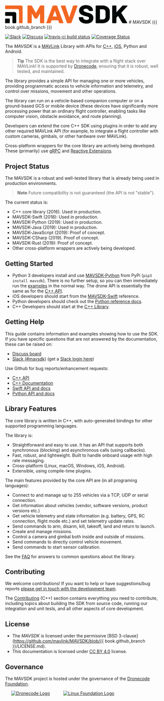 <img src="../assets/site/sdk_logo_full.png" title="MAVSDK Logo" width="400px"/>
# MAVSDK ({{ book.github_branch }})

[![Slack](https://px4-slack.herokuapp.com/badge.svg)](http://slack.px4.io)&nbsp;[![Discuss](https://img.shields.io/badge/discuss-MAVSDK-ff69b4.svg)](https://discuss.px4.io/c/sdk) [![travis-ci build status](https://travis-ci.org/mavlink/MAVSDK.svg?branch=develop)](https://travis-ci.org/mavlink/MAVSDK) [![Coverage Status](https://coveralls.io/repos/github/mavlink/MAVSDK/badge.svg?branch=develop)](https://coveralls.io/github/mavlink/MAVSDK?branch=develop)

The *MAVSDK* is a [MAVLink](https://mavlink.io/en/) Library with APIs for [C++](cpp/README.md), [iOS](http://dronecode-sdk-swift.s3.eu-central-1.amazonaws.com/docs/master/index.html), Python and Android.

> **Tip** The SDK is the best way to integrate with a flight stack over MAVLink!
  It is supported by [Dronecode](https://www.dronecode.org/), ensuring that it is robust, well tested, and maintained.

The library provides a simple API for managing one or more vehicles, providing programmatic access to vehicle information and telemetry, and control over missions, movement and other operations.

The library can run on a vehicle-based companion computer or on a ground-based GCS or mobile device (these devices have significantly more processing power that an ordinary flight controller, enabling tasks like computer vision, obstacle avoidance, and route planning).

Developers can extend the core C++ SDK using plugins in order to add any other required MAVLink API (for example, to integrate a flight controller with custom cameras, gimbals, or other hardware over MAVLink).

Cross-platform wrappers for the core library are actively being developed.
These (primarily) use [gRPC](https://grpc.io/) and [Reactive Extensions](http://reactivex.io/).

## Project Status

The MAVSDK is a robust and well-tested library that is already being used in production environments.

> **Note** Future compatibility is not guaranteed (the API is not "stable").

The current status is:
- C++ core library (2016). Used in production.
- MAVSDK-Swift (2018): Used in production.
- MAVSDK-Python (2019): Used in production.
- MAVSDK-Java (2019): Used in production.
- MAVSDK-JavaScript (2019): Proof of concept.
- MAVSDK-CSharp (2019). Proof of concept.
- MAVSDK-Rust (2019): Proof of concept.
- Other cross-platform wrappers are actively being developed.


## Getting Started

* Python 3 developers install and use [MAVSDK-Python](https://github.com/mavlink/MAVSDK-Python#mavsdk-python) from PyPi (`pip3 install mavsdk`).
  There is no further setup, so you can then immediately run the [examples](https://github.com/mavlink/MAVSDK-Python/tree/master/examples) in the normal way.
  The drone API is essentially the same as for the [C++ API](api_reference/README.md).
* iOS developers should start from the [MAVSDK-Swift](http://dronecode-sdk-swift.s3.eu-central-1.amazonaws.com/docs/master/index.html) reference.
* Python developers should check out the [Python reference docs](http://mavsdk-python-docs.s3-website.eu-central-1.amazonaws.com/).
* C++ Developers should start at the [C++ Library](cpp/README.md).


## Getting Help

This guide contains information and examples showing how to use the SDK.
If you have specific questions that are not answered by the documentation, these can be raised on:

* [Discuss board](https://discuss.px4.io/c/mavsdk)
* [Slack (#mavsdk)](https://px4.slack.com/messages/C68J8H32A) (get a [Slack login here](http://slack.px4.io))

Use Github for bug reports/enhancement requests:

* [C++ API](https://github.com/mavlink/MAVSDK/issues)
* [C++ Documentation](https://github.com/mavlink/MAVSDK-docs/issues)
* [Swift API and docs](https://github.com/mavlink/MAVSDK-Swift/issues)
* [Python API and docs](https://github.com/mavlink/MAVSDK-Python/issues)
<!-- Add info about where other API issues are reported). -->


## Library Features

The core library is written in C++, with auto-generated bindings for other supported programming languages.

The library is:
- Straightforward and easy to use. It has an API that supports both synchronous (blocking) and asynchronous calls (using callbacks).
- Fast, robust, and lightweight. Built to handle onboard usage with high rate messaging.
- Cross-platform (Linux, macOS, Windows, iOS, Android).
- Extensible, using compile-time plugins.

The main features provided by the core API are (in all programing languages):

* Connect to and manage up to 255 vehicles via a TCP, UDP or serial connection.
* Get information about vehicles (vendor, software versions, product versions etc.)
* Get vehicle telemetry and state information (e.g. battery, GPS, RC connection, flight mode etc.) and set telemetry update rates.
* Send commands to arm, disarm, kill, takeoff, land and return to launch.
* Create and manage missions.
* Control a camera and gimbal both inside and outside of missions.
* Send commands to directly control vehicle movement.
* Send commands to start sensor calibration.

See the [FAQ](getting_started/faq.md) for answers to common questions about the library.


## Contributing

We welcome contributions! If you want to help or have suggestions/bug reports [please get in touch with the development team](#getting-help).

The [Contributing](contributing/README.md) (C++) section contains everything you need to contribute, including topics about building the SDK from source code, running our integration and unit tests, and all other aspects of core development.


## License

* The *MAVSDK* is licensed under the permissive [BSD 3-clause](https://github.com/mavlink/MAVSDK/blob/{{ book.github_branch }}/LICENSE.md).
* This documentation is licensed under [CC BY 4.0](https://creativecommons.org/licenses/by/4.0/) license.

## Governance

The MAVSDK project is hosted under the governance of the [Dronecode Foundation](https://www.dronecode.org/).

<a href="https://www.dronecode.org/" style="padding:20px" ><img src="../assets/site/logo_dronecode.png" alt="Dronecode Logo" width="110px"/></a>
<a href="https://www.linuxfoundation.org/projects" style="padding:20px;"><img src="../assets/site/logo_linux_foundation.png" alt="Linux Foundation Logo" width="80px" /></a>
<div style="padding:10px">&nbsp;</div>
